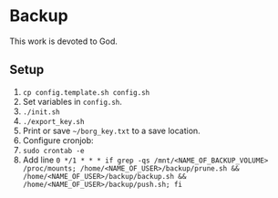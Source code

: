 # Backup

This work is devoted to God.

## Setup

1. `cp config.template.sh config.sh`
2. Set variables in `config.sh`.
3. `./init.sh`
4. `./export_key.sh`
5. Print or save `~/borg_key.txt` to a save location.
6. Configure cronjob:
  1. `sudo crontab -e`
  2. Add line `0 */1 * * * if grep -qs /mnt/<NAME_OF_BACKUP_VOLUME> /proc/mounts; /home/<NAME_OF_USER>/backup/prune.sh && /home/<NAME_OF_USER>/backup/backup.sh && /home/<NAME_OF_USER>/backup/push.sh; fi`
